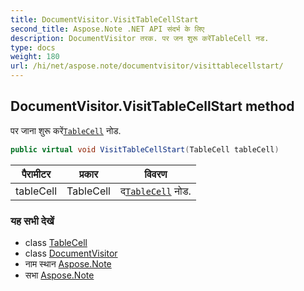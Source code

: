 ```yaml
---
title: DocumentVisitor.VisitTableCellStart
second_title: Aspose.Note .NET API संदर्भ के लिए
description: DocumentVisitor तरक. पर जन शुरू करेंTableCell नड.
type: docs
weight: 180
url: /hi/net/aspose.note/documentvisitor/visittablecellstart/
---
```

## DocumentVisitor.VisitTableCellStart method

पर जाना शुरू करें[`TableCell`](../../tablecell/) नोड.

```csharp
public virtual void VisitTableCellStart(TableCell tableCell)
```

| पैरामीटर | प्रकार | विवरण |
| --- | --- | --- |
| tableCell | TableCell | द[`TableCell`](../../tablecell/) नोड. |

### यह सभी देखें

* class [TableCell](../../tablecell/)
* class [DocumentVisitor](../)
* नाम स्थान [Aspose.Note](../../documentvisitor/)
* सभा [Aspose.Note](../../../)


